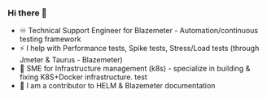 ### Hi there 👋

<!--
**ImMnan/immnan** is a ✨ _special_ ✨ repository because its `README.md` (this file) appears on your GitHub profile.

Here are some ideas to get you started:
⚡ 
- 🔭 I’m currently working on ...
- 🌱 I’m currently learning ...
- 👯 I’m looking to collaborate on ...
- 🤔 I’m looking for help with ...
- 💬 Ask me about ...
- 📫 How to reach me: ...
- 😄 Pronouns: ...
-  Fun fact: ...
-->
- ♾️ Technical Support Engineer for Blazemeter - Automation/continuous testing framework
- ⚡ I help with Performance tests, Spike tests, Stress/Load tests (through Jmeter & Taurus - Blazemeter) 
- 🚀 SME for Infrastructure management (k8s) - specialize in building & fixing K8S+Docker infrastructure.
   <i class="fa fa-gear fa-spin fa-2x" style="color: firebrick"></i> test  
- 🌱 I am a contributor to HELM & Blazemeter documentation
